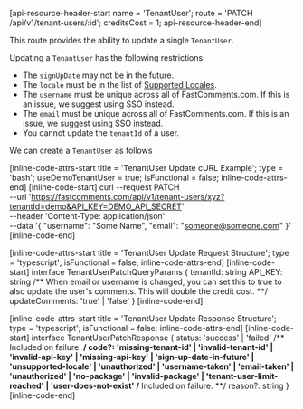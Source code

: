 [api-resource-header-start name = 'TenantUser'; route = 'PATCH /api/v1/tenant-users/:id'; creditsCost = 1; api-resource-header-end]

This route provides the ability to update a single `TenantUser`.

Updating a `TenantUser` has the following restrictions:

- The `signUpDate` may not be in the future.
- The `locale` must be in the list of [Supported Locales](https://github.com/FastComments/fastcomments-typescript/blob/main/src/constants.ts#L1).
- The `username` must be unique across all of FastComments.com. If this is an issue, we suggest using SSO instead.
- The `email` must be unique across all of FastComments.com. If this is an issue, we suggest using SSO instead.
- You cannot update the `tenantId` of a user.

We can create a `TenantUser` as follows

[inline-code-attrs-start title = 'TenantUser Update cURL Example'; type = 'bash'; useDemoTenantUser = true; isFunctional = false; inline-code-attrs-end]
[inline-code-start]
curl --request PATCH \
  --url 'https://fastcomments.com/api/v1/tenant-users/xyz?tenantId=demo&API_KEY=DEMO_API_SECRET' \
  --header 'Content-Type: application/json' \
  --data '{
    "username": "Some Name",
	"email": "someone@someone.com"
}'
[inline-code-end]

[inline-code-attrs-start title = 'TenantUser Update Request Structure'; type = 'typescript'; isFunctional = false; inline-code-attrs-end]
[inline-code-start]
interface TenantUserPatchQueryParams {
    tenantId: string
    API_KEY: string
    /** When email or username is changed, you can set this to true to also update the user's comments. This will double the credit cost. **/
    updateComments: 'true' | 'false'
}
[inline-code-end]

[inline-code-attrs-start title = 'TenantUser Update Response Structure'; type = 'typescript'; isFunctional = false; inline-code-attrs-end]
[inline-code-start]
interface TenantUserPatchResponse {
    status: 'success' | 'failed'
    /** Included on failure. **/
    code?: 'missing-tenant-id' | 'invalid-tenant-id' | 'invalid-api-key' | 'missing-api-key' | 'sign-up-date-in-future' | 'unsupported-locale' | 'unauthorized' | 'username-taken' | 'email-taken' | 'unauthorized' | 'no-package' | 'invalid-package' | 'tenant-user-limit-reached' | 'user-does-not-exist'
    /** Included on failure. **/
    reason?: string
}
[inline-code-end]
